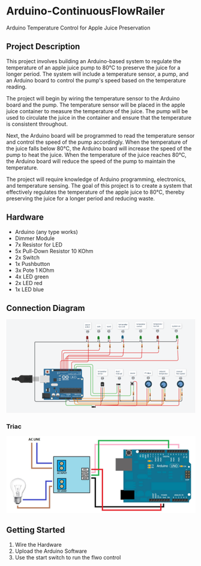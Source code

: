 # Arduino-ContinuousFlowRailer

Arduino Temperature Control for Apple Juice Preservation

## Project Description

This project involves building an Arduino-based system to regulate the temperature of an apple juice pump to 80°C to preserve the juice for a longer period. The system will include a temperature sensor, a pump, and an Arduino board to control the pump's speed based on the temperature reading.

The project will begin by wiring the temperature sensor to the Arduino board and the pump. The temperature sensor will be placed in the apple juice container to measure the temperature of the juice. The pump will be used to circulate the juice in the container and ensure that the temperature is consistent throughout.

Next, the Arduino board will be programmed to read the temperature sensor and control the speed of the pump accordingly. When the temperature of the juice falls below 80°C, the Arduino board will increase the speed of the pump to heat the juice. When the temperature of the juice reaches 80°C, the Arduino board will reduce the speed of the pump to maintain the temperature.

The project will require knowledge of Arduino programming, electronics, and temperature sensing. The goal of this project is to create a system that effectively regulates the temperature of the apple juice to 80°C, thereby preserving the juice for a longer period and reducing waste.


## Hardware

- Arduino (any type works)
- Dimmer Module
- 7x Resistor for LED
- 5x Pull-Down Resistor 10 KOhm
- 2x Switch
- 1x Pushbutton
- 3x Pote 1 KOhm
- 4x LED green
- 2x LED red
- 1x LED blue

##  Connection Diagram
<img src="https://github.com/MIRIPP/Arduino-ContinuousFlowControl/blob/main/Doc/Connection%20Diagram.png?raw=true height=300"/>

### Triac
<img src="https://github.com/MIRIPP/Arduino-ContinuousFlowControl/blob/main/Doc/Connection%20Diagram%20Triac.JPG?raw=true height=50"/>

## Getting Started
1. Wire the Hardware
2. Upload the Arduino Software
3. Use the start switch to run the flwo control
